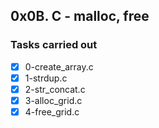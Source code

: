 ## 0x0B. C - malloc, free
### Tasks carried out
- [x] 0-create_array.c
- [x] 1-strdup.c
- [x] 2-str_concat.c
- [x] 3-alloc_grid.c
- [x] 4-free_grid.c
